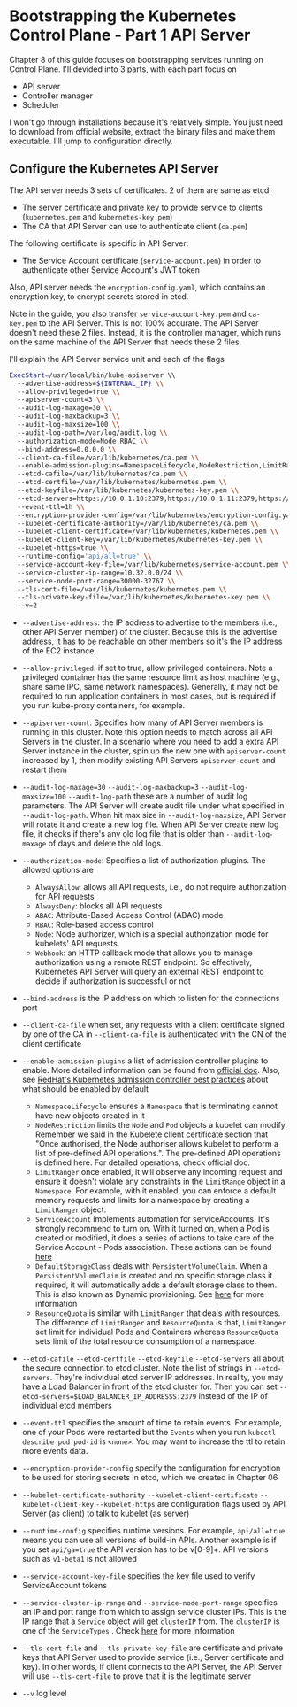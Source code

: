 # Bootstrapping the Kubernetes Control Plane - Part 1 API Server
Chapter 8 of this guide focuses on bootstrapping services running on Control Plane. I'll devided into 3 parts, with each part focus on 
- API server
- Controller manager
- Scheduler

I won't go through installations because it's relatively simple. You just need to download from official website, extract the binary files and make them executable. I'll jump to configuration directly.

## Configure the Kubernetes API Server 

The API server needs 3 sets of certificates. 2 of them are same as etcd:

- The server certificate and private key to provide service to clients (`kubernetes.pem` and `kubernetes-key.pem`)
- The CA that API Server can use to authenticate client (`ca.pem`)

The following certificate is specific in API Server:

- The Service Account certificate (`service-account.pem`) in order to authenticate other Service Account's JWT token

Also, API server needs the `encryption-config.yaml`, which contains an encryption key, to encrypt secrets stored in etcd.

Note in the guide, you also transfer `service-account-key.pem` and `ca-key.pem` to the API Server. This is not 100% accurate. The API Server doesn't need these 2 files. Instead, it is the controller manager, which runs on the same machine of the API Server that needs these 2 files. 

I'll explain the API Server service unit and each of the flags

```bash
ExecStart=/usr/local/bin/kube-apiserver \\
  --advertise-address=${INTERNAL_IP} \\
  --allow-privileged=true \\
  --apiserver-count=3 \\
  --audit-log-maxage=30 \\
  --audit-log-maxbackup=3 \\
  --audit-log-maxsize=100 \\
  --audit-log-path=/var/log/audit.log \\
  --authorization-mode=Node,RBAC \\
  --bind-address=0.0.0.0 \\
  --client-ca-file=/var/lib/kubernetes/ca.pem \\
  --enable-admission-plugins=NamespaceLifecycle,NodeRestriction,LimitRanger,ServiceAccount,DefaultStorageClass,ResourceQuota \\
  --etcd-cafile=/var/lib/kubernetes/ca.pem \\
  --etcd-certfile=/var/lib/kubernetes/kubernetes.pem \\
  --etcd-keyfile=/var/lib/kubernetes/kubernetes-key.pem \\
  --etcd-servers=https://10.0.1.10:2379,https://10.0.1.11:2379,https://10.0.1.12:2379 \\
  --event-ttl=1h \\
  --encryption-provider-config=/var/lib/kubernetes/encryption-config.yaml \\
  --kubelet-certificate-authority=/var/lib/kubernetes/ca.pem \\
  --kubelet-client-certificate=/var/lib/kubernetes/kubernetes.pem \\
  --kubelet-client-key=/var/lib/kubernetes/kubernetes-key.pem \\
  --kubelet-https=true \\
  --runtime-config='api/all=true' \\
  --service-account-key-file=/var/lib/kubernetes/service-account.pem \\
  --service-cluster-ip-range=10.32.0.0/24 \\
  --service-node-port-range=30000-32767 \\
  --tls-cert-file=/var/lib/kubernetes/kubernetes.pem \\
  --tls-private-key-file=/var/lib/kubernetes/kubernetes-key.pem \\
  --v=2
```
- `--advertise-address`: the IP address to advertise to the members (i.e., other API Server member) of the cluster. Because this is the advertise address, it has to be reachable on other members so it's the IP address of the EC2 instance. 

- `--allow-privileged`: if set to true, allow privileged containers. Note a privileged container has the same resource limit as host machine (e.g., share same IPC, same network namespaces). Generally, it may not be required to run application containers in most cases, but is required if you run kube-proxy containers, for example.

- `--apiserver-count`: Specifies how many of API Server members is running in this cluster. Note this option needs to match across all API Servers in the cluster. In a scenario where you need to add a extra API Server instance in the cluster, spin up the new one with `apiserver-count` increased by 1, then modify existing API Servers `apiserver-count` and restart them

- `--audit-log-maxage=30` `--audit-log-maxbackup=3` `--audit-log-maxsize=100` `--audit-log-path` these are a number of audit log parameters. The API Server will create audit file under what specified in `--audit-log-path`. When hit max size in `--audit-log-maxsize`, API Server will rotate it and create a new log file. When API Server create new log file, it checks if there's any old log file that is older than `--audit-log-maxage` of days and delete the old logs.

- `--authorization-mode`: Specifies a list of authorization plugins. The allowed options are 
  - `AlwaysAllow`: allows all API requests, i.e., do not require authorization for API requests
  - `AlwaysDeny`: blocks all API requests
  - `ABAC`: Attribute-Based Access Control (ABAC) mode
  - `RBAC`: Role-based access control
  - `Node`: Node authorizer, which is a special authorization mode for kubelets' API requests 
  - `Webhook`: an HTTP callback mode that allows you to manage authorization using a remote REST endpoint. So effectively, Kubernetes API Server will query an external REST endpoint to decide if authorization is successful or not

- `--bind-address` is the IP address on which to listen for the connections port

- `--client-ca-file` when set, any requests with a client certificate signed by one of the CA in `--client-ca-file` is authenticated with the CN of the client certificate

- `--enable-admission-plugins` a list of admission controller plugins to enable. More detailed information can be found from [official doc](https://kubernetes.io/docs/reference/access-authn-authz/admission-controllers/). Also, see [RedHat's Kubernetes admission controller best practices](https://cloud.redhat.com/blog/11-kubernetes-admission-controller-best-practices-for-security) about what should be enabled by default
    - `NamespaceLifecycle` ensures a `Namespace` that is terminating cannot have new objects created in it
    - `NodeRestriction` limits the `Node` and `Pod` objects a kubelet can modify. Remember we said in the Kubelete client certificate section that "Once authorised, the Node authoriser allows kubelet to perform a list of pre-defined API operations.". The pre-defined API operations is defined here. For detailed operations, check official doc. 
    - `LimitRanger` once enabled, it will observe any incoming request and ensure it doesn't violate any constraints in the `LimitRange` object in a `Namespace`. For example, with it enabled, you can enforce a default memory requests and limits for a namespace by creating a `LimitRanger` object. 
    - `ServiceAccount` implements automation for serviceAccounts. It's strongly recommend to turn on. With it turned on, when a Pod is created or modified, it does a series of actions to take care of the Service Account - Pods association. These actions can be found [here](https://kubernetes.io/docs/reference/access-authn-authz/service-accounts-admin/#serviceaccount-admission-controller) 
    - `DefaultStorageClass` deals with `PersistentVolumeClaim`. When a `PersistentVolumeClaim` is created and no specific storage class it required, it will automatically adds a default storage class to them. This is also known as Dynamic provisioning. See [here](https://kubernetes.io/docs/concepts/storage/persistent-volumes/#dynamic) for more information
    - `ResourceQuota` is similar with `LimitRanger` that deals with resources. The difference of `LimitRanger` and `ResourceQuota` is that, `LimitRanger` set limit for individual Pods and Containers whereas `ResourceQuota` sets limit of the total resource consumption of a namespace.

- `--etcd-cafile` `--etcd-certfile` `--etcd-keyfile` `--etcd-servers` all about the secure connection to etcd cluster. Note the list of strings in `--etcd-servers`. They're individual etcd server IP addresses. In reality, you may have a Load Balancer in front of the etcd cluster for. Then you can set `--etcd-servers=$LOAD_BALANCER_IP_ADDRESSS:2379` instead of the IP of individual etcd members

- `--event-ttl` specifies the amount of time to retain events. For example, one of your Pods were restarted but the `Events` when you run `kubectl describe pod pod-id` is `<none>`. You may want to increase the ttl to retain more events data.

- `--encryption-provider-config` specify the configuration for encryption to be used for storing secrets in etcd, which we created in Chapter 06

- `--kubelet-certificate-authority` `--kubelet-client-certificate` `--kubelet-client-key` `--kubelet-https` are configuration flags used by API Server (as client) to talk to kubelet (as server)

- `--runtime-config` specifies runtime versions. For example, `api/all=true` means you can use all versions of build-in APIs. Another example is if you set `api/ga=true` the API version has to be v[0-9]+. API versions such as `v1-beta1` is not allowed

- `--service-account-key-file` specifies the key file used to verify ServiceAccount tokens

- `--service-cluster-ip-range` and `--service-node-port-range` specifies an IP and port range from which to assign service cluster IPs. This is the IP range that a `Service` object will get `clusterIP` from. The `clusterIP` is one of the `ServiceTypes` . Check [here](https://kubernetes.io/docs/concepts/services-networking/service/#publishing-services-service-types) for more information

- `--tls-cert-file` and `--tls-private-key-file` are certificate and private keys that API Server used to provide service (i.e., Server certificate and key). In other words, if client connects to the API Server, the API Server will use `--tls-cert-file` to prove that it is the legitimate server

- `--v` log level

